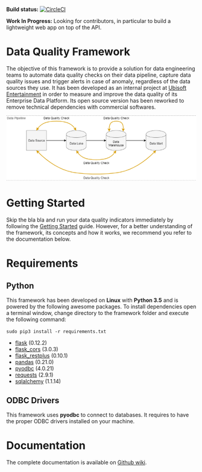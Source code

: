 **Build status:** [![CircleCI](https://circleci.com/gh/alexisrolland/data-quality/tree/master.svg?style=svg)](https://circleci.com/gh/alexisrolland/data-quality/tree/master)

**Work In Progress:** Looking for contributors, in particular to build a lightweight web app on top of the API.

# Data Quality Framework
The objective of this framework is to provide a solution for data engineering teams to automate data quality checks on their data pipeline, capture data quality issues and trigger alerts in case of anomaly, regardless of the data sources they use. It has been developed as an internal project at [Ubisoft Entertainment](https://www.ubisoft.com) in order to measure and improve the data quality of its Enterprise Data Platform. Its open source version has been reworked to remove technical dependencies with commercial softwares.

![Data pipeline](/doc/data_pipeline.png)

# Getting Started
Skip the bla bla and run your data quality indicators immediately by following the [Getting Started](https://github.com/alexisrolland/data-quality/wiki/Getting-Started) guide. However, for a better understanding of the framework, its concepts and how it works, we recommend you refer to the documentation below.

# Requirements
## Python
This framework has been developed on **Linux** with **Python 3.5** and is powered by the following awesome packages. To install dependencies open a terminal window, change directory to the framework folder and execute the following command:

`sudo pip3 install -r requirements.txt`

* [flask](http://flask.pocoo.org/) (0.12.2)
* [flask_cors](http://flask-cors.readthedocs.io) (3.0.3)
* [flask_restplus](http://flask-restplus.readthedocs.io) (0.10.1)
* [pandas](http://pandas.pydata.org/) (0.21.0)
* [pyodbc](https://github.com/mkleehammer/pyodbc) (4.0.21)
* [requests](http://docs.python-requests.org) (2.9.1)
* [sqlalchemy](https://www.sqlalchemy.org/) (1.1.14)

## ODBC Drivers
This framework uses **pyodbc** to connect to databases. It requires to have the proper ODBC drivers installed on your machine.

# Documentation
The complete documentation is available on [Github wiki](https://github.com/alexisrolland/data-quality/wiki).
